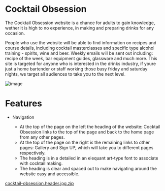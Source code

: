 # Cocktail Obsession

The Cocktail Obsession website is a chance for adults to gain knowledge, wether it is high to no experience, in making and preparing drinks for any occasion.

People who use the website will be able to find information on recipes and course details, including cocktail masterclasses and specific type alcohol training - spirits, wine and beer. Weekly emails will be sent out including: recipe of the week, bar equipment guides, glassware and much more. This site is targeted for anyone who is interested in the drinks industry, if youre just a home bartender or staff working those busy friday and saturday nights, we target all audiences to take you to the next level.

![image](https://github.com/tobycoleman3/cocktail-obsession/assets/160591772/d6f993fc-53f4-4a54-b3a5-a3ed7e35e46d)

# Features

- Navigation

  - At the top of the page on the left the heading of the website: Cocktail Obsession links to the top of the page and back to the home page from any other pages.
  - At the top of the page on the right is the remaining links to other pages: Gallery and Sign UP, which will take you to different pages respectively.
  - The heading is in a detailed in an elequant art-type font to associate with cocktail making.
  - The heading is clear and spaced out to make navigating around the website easy and accessible.


[cocktail-obsession.header.jpg.zip](https://github.com/tobycoleman3/cocktail-obsession/files/14602344/cocktail-obsession.header.jpg.zip)


